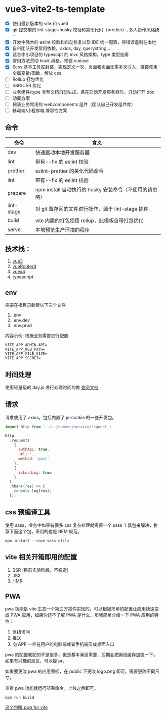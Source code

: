 # vue3-vite2-ts-template

- [x] 使用最新版本的 vite 和 vue3
- [x] git 提交前的 lint-stage+husky 校验和美化代码（prettier）, 多人协作风格统一
- [x] 开发中强大的 eslint 校验和自动修复以及 IDE 统一配置，将错误遏制在本地
- [x] 自带团队开发常用依赖，axios, day, querystring...
- [x] 适合中小项目的 typescipt 的 mvc 风格架构，type 类型抽离
- [x] 常用方法贯彻 hook 风格，预装 vueuse
- [x] Scss 基本工具库封装，实现定义一次，页面和页面无需多次引入，直接使用全局变量/函数，解放 css
- [ ] Rollup 打包优化
- [ ] SSR/CSR 优化
- [ ] 业务组件/type 类型文档自动生成，且在启动开发服务器时，自动打开 doc
- [ ] 动画方案
- [ ] 预装业务常用的 webcomponents 组件（团队自己开发组件库）
- [ ] 移动端/小程序端 兼容性方案

## 命令

| 命令       | 含义                                                    |
| ---------- | ------------------------------------------------------- |
| dev        | 快速启动本地开发服务器                                  |
| lint       | 带有--fix 的 eslint 校验                                |
| prettier   | eslint-prettier 的美化代码命令                          |
| lint       | 带有--fix 的 eslint 校验                                |
| prepare    | npm install 自动执行的 husky 安装命令（不使用的请忽略） |
| lint-stage | 对 git 暂存区的文件进行操作，源于 lint-stage 插件       |
| build      | vite 内置的打包使用 rollup，此模板自带打包优化          |
| serve      | 本地预览生产环境的程序                                  |

## 技术栈：

1. [vue3](https://vue3js.cn/)
2. [vueRouter4](https://next.router.vuejs.org/guide/)
3. [vuex4](https://next.vuex.vuejs.org/)
4. typescript

## env

需要在根目录新建以下三个文件

1. .env
2. .env.dev
3. .env.prod

内容示例: 根据业务需要进行配置

```
VITE_APP_ADMIN_API=
VITE_APP_WEB_PATH=
VITE_APP_FILE_SIZE=
VITE_APP_SECRET=
```

## 时间处理

使用轻量级的 day.js 进行处理时间的库 [查阅文档](https://www.npmjs.com/package/dayjs)

## 请求

请求使用了 axios，包括内置了 js-cookie 的一些开发包。

```js
import http from '../../common/service/request';

http
  .request(
    {
      authApi: true,
      url: '',
      method: 'post'
    },
    {
      isLoading: true
    }
  )
  .then((res) => {
    console.log(res);
  });
```

## css 预编译工具

使用 sass，业务中如果有很多 css 复杂处理就需要一个 sass 工具包来解决，推荐下面这个包，采用的也是 BEM 规范。

```shell
npm install --save sass-utils
```

## vite 相关开箱即用的配置

1. SSR (目前实验阶段，不稳定)
2. JSX
3. HMR

## PWA

pwa 功能是 vite 生态一个第三方插件实现的，可以根据简单的配置让应用快速变成 PWA 应用，如果你还不了解 PWA 是什么，那我简单介绍一下 PWA 应用的特性：

1. 离线访问
2. 推送
3. 向 APP 一样在用户的电脑端或者手机端形成桌面入口

pwa 的配置我配的不是很多，但是基本满足需要，后期会把离线缓存加强一下，如果有兴趣的朋友，可以提 pr。

如果要更改 pwa 的应用图标，在 public 下更改 logo.png 即可。需要更改不同尺寸。

查看 pwa 功能就运行部署命令，上线之后即可。

```shell
npm run build
```

[这个包叫 pwa for vite](https://github.com/antfu/vite-plugin-pwa)
